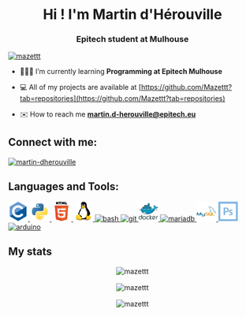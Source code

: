 <h1 align="center">Hi ! I'm Martin d'Hérouville</h1>
<h3 align="center">Epitech student at Mulhouse</h3>

<p align="left"> <a href="https://github.com/ryo-ma/github-profile-trophy"><img style="position:relative" src="https://github-profile-trophy.vercel.app/?username=mazettt" alt="mazettt" /></a> </p>

- 🧑🏻‍🎓 I’m currently learning **Programming at Epitech Mulhouse**

- 💻 All of my projects are available at [https://github.com/Mazettt?tab=repositories](https://github.com/Mazettt?tab=repositories)

- ✉️ How to reach me **martin.d-herouville@epitech.eu**

## Connect with me:
<p align="left">
<a href="https://linkedin.com/in/martin-dherouville" target="blank"><img align="center" src="https://raw.githubusercontent.com/rahuldkjain/github-profile-readme-generator/master/src/images/icons/Social/linked-in-alt.svg" alt="martin-dherouville" height="30" width="40" /></a>
</p>

## Languages and Tools:
<p align="left">
  <a href="https://www.cprogramming.com/" target="_blank" rel="noreferrer"> <img src="https://raw.githubusercontent.com/devicons/devicon/master/icons/c/c-original.svg" alt="c" width="40" height="40"/> </a>
  <a href="https://www.python.org" target="_blank" rel="noreferrer"> <img src="https://raw.githubusercontent.com/devicons/devicon/master/icons/python/python-original.svg" alt="python" width="40" height="40"/> </a>
  <a href="https://www.w3.org/html/" target="_blank" rel="noreferrer"> <img src="https://raw.githubusercontent.com/devicons/devicon/master/icons/html5/html5-original-wordmark.svg" alt="html5" width="40" height="40"/> </a>
  <a href="https://www.linux.org/" target="_blank" rel="noreferrer"> <img src="https://raw.githubusercontent.com/devicons/devicon/master/icons/linux/linux-original.svg" alt="linux" width="40" height="40"/> </a>
  <a href="https://www.gnu.org/software/bash/" target="_blank" rel="noreferrer"> <img src="https://www.vectorlogo.zone/logos/gnu_bash/gnu_bash-icon.svg" alt="bash" width="40" height="40"/> </a>
  <a href="https://git-scm.com/" target="_blank" rel="noreferrer"> <img src="https://www.vectorlogo.zone/logos/git-scm/git-scm-icon.svg" alt="git" width="40" height="40"/> </a>
  <a href="https://www.docker.com/" target="_blank" rel="noreferrer"> <img src="https://raw.githubusercontent.com/devicons/devicon/master/icons/docker/docker-original-wordmark.svg" alt="docker" width="40" height="40"/> </a>
  <a href="https://mariadb.org/" target="_blank" rel="noreferrer"> <img src="https://www.vectorlogo.zone/logos/mariadb/mariadb-icon.svg" alt="mariadb" width="40" height="40"/> </a>
  <a href="https://www.mysql.com/" target="_blank" rel="noreferrer"> <img src="https://raw.githubusercontent.com/devicons/devicon/master/icons/mysql/mysql-original-wordmark.svg" alt="mysql" width="40" height="40"/> </a>
  <a href="https://www.photoshop.com/en" target="_blank" rel="noreferrer"> <img src="https://raw.githubusercontent.com/devicons/devicon/master/icons/photoshop/photoshop-line.svg" alt="photoshop" width="40" height="40"/> </a>
  <a href="https://www.arduino.cc/" target="_blank" rel="noreferrer"> <img src="https://cdn.worldvectorlogo.com/logos/arduino-1.svg" alt="arduino" width="40" height="40"/> </a>
</p>

## My stats

<p align="center"><img align="center" src="https://github-readme-stats.vercel.app/api/top-langs?username=mazettt&show_icons=true&title_color=0000ff&bg_color=ffffff&locale=en&layout=compact" alt="mazettt" /></p>

<p align="center"><img align="center" src="https://github-readme-stats.vercel.app/api?username=mazettt&show_icons=true&title_color=0000ff&text_color=000000&bg_color=ffffff&locale=en" alt="mazettt" /></p>

<p align="center"><img align="center" src="https://github-readme-streak-stats.herokuapp.com/?user=mazettt&theme=default" alt="mazettt" /></p>
